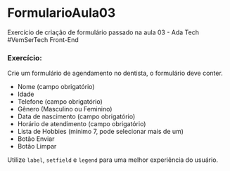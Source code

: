 # FormularioAula03
 Exercício de criação de formulário passado na aula 03 - Ada Tech #VemSerTech Front-End

### Exercício:

Crie um formulário de agendamento no dentista, o formulário deve conter.

- Nome (campo obrigatório)
- Idade
- Telefone (campo obrigatório)
- Gênero (Masculino ou Feminino)
- Data de nascimento (campo obrigatório)
- Horário de atendimento (campo obrigatório)
- Lista de Hobbies (minimo 7, pode selecionar mais de um)
- Botão Enviar
- Botão Limpar

Utilize `label`, `setfield` e `legend` para uma melhor experiência do usuário.
